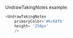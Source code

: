 UndrawTakingNotes example:
```js 
<UndrawTakingNotes
    primaryColor='#6c68fb'
    height= '250px'
    />
```
